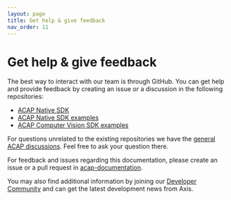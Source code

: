 ```yaml
---
layout: page
title: Get help & give feedback
nav_order: 11
---
```


# Get help & give feedback

The best way to interact with our team is through GitHub. You can get help and provide feedback by creating an issue or a discussion in the following repositories:

- [ACAP Native SDK](https://github.com/AxisCommunications/acap-native-sdk)
- [ACAP Native SDK examples](https://github.com/AxisCommunications/acap-native-sdk-examples)
- [ACAP Computer Vision SDK examples](https://github.com/AxisCommunications/acap-computer-vision-sdk-examples)

For questions unrelated to the existing repositories we have the [general ACAP discussions](https://github.com/orgs/AxisCommunications/discussions/categories/acap). Feel free to ask your question there.

For feedback and issues regarding this documentation, please create an issue or a pull request in [acap-documentation](https://github.com/AxisCommunications/acap-documentation/issues).

You may also find additional information by joining our [Developer Community](https://www.axis.com/developer-community) and can get the latest development news from Axis.
